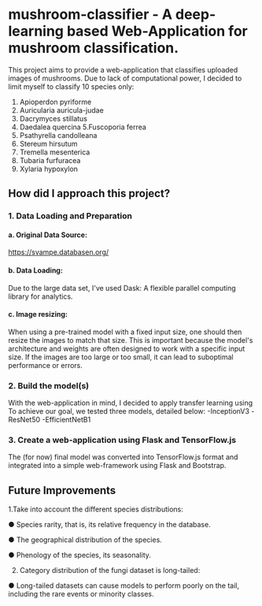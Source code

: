 # mushroom-classifier - A deep-learning based Web-Application for mushroom classification.
This project aims to provide a web-application that classifies uploaded images of mushrooms. Due to lack of computational power, I decided to limit myself to classify 10 species only:
1. Apioperdon pyriforme
2. Auricularia auricula-judae
3. Dacrymyces stillatus
4. Daedalea quercina
5.Fuscoporia ferrea
6. Psathyrella candolleana
7. Stereum hirsutum
8. Tremella mesenterica
9. Tubaria furfuracea
10. Xylaria hypoxylon
## How did I approach this project?

### 1. Data Loading and Preparation
  #### a. Original Data Source:
https://svampe.databasen.org/
  #### b. Data Loading:
Due to the large data set, I've used Dask: A flexible parallel computing library for analytics.
  #### c. Image resizing:
When using a pre-trained model with a fixed input size, one  should then resize the images to match that size. 
This is important because the model's architecture and weights are often designed to work with a specific input size. If the images are too large or too small, it can lead to suboptimal performance or errors.


### 2. Build the model(s)
With the web-application in mind, I decided to apply transfer learning using To achieve our goal, we tested three models, detailed below:
-InceptionV3
-ResNet50
-EfficientNetB1


### 3. Create a web-application using Flask and TensorFlow.js
The (for now) final model was converted into TensorFlow.js format and integrated into a simple web-framework using Flask and Bootstrap. 

## Future Improvements
1.Take into account the different species distributions:

  ● Species rarity, that is, its relative frequency in the database.

  ● The geographical distribution of the species.
  
  ● Phenology of the species, its seasonality.
  
  
2. Category distribution of the fungi dataset is long-tailed:
   
  ● Long-tailed datasets can cause models to perform poorly on the tail, including the rare events or minority classes.
  

